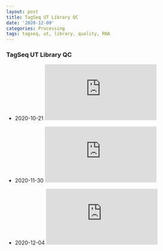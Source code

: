 ```yaml
---
layout: post
title: TagSeq UT Library QC
date: '2020-12-09'
categories: Processing
tags: tagseq, ut, library, quality, RNA
---
```


### TagSeq UT Library QC

- 2020-10-21
![2020-10-21](https://samgurr.github.io/SamJGurr_Lab_Notebook/images/QB20400_Eukaryote_Total_RNA_Nano_DE34903795_2020-10-21_17-03-41.pdf "2020-10-21")

- 2020-11-30
![2020-11-30](https://samgurr.github.io/SamJGurr_Lab_Notebook/images/QB20458_High_Sensitivity_DNA_Assay_DE34903795_2020-11-30_17-34-48.pdf "2020-11-30")

- 2020-12-04
![2020-12-04](https://samgurr.github.io/SamJGurr_Lab_Notebook/images/QB20469_High_Sensitivity_DNA_Assay_DE34903795_2020-12-04_14-31-04.pdf "2020-12-04")
